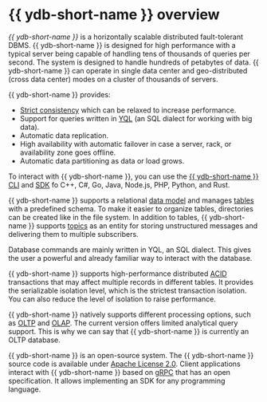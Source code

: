 # {{ ydb-short-name }} overview

*{{ ydb-short-name }}* is a horizontally scalable distributed fault-tolerant DBMS. {{ ydb-short-name }} is designed for high performance with a typical server being capable of handling tens of thousands of queries per second. The system is designed to handle hundreds of petabytes of data. {{ ydb-short-name }} can operate in single data center and geo-distributed (cross data center) modes on a cluster of thousands of servers.

{{ ydb-short-name }} provides:

* [Strict consistency](https://en.wikipedia.org/wiki/Consistency_model#Strict_Consistency) which can be relaxed to increase performance.
* Support for queries written in [YQL](../../../yql/reference/index.md) (an SQL dialect for working with big data).
* Automatic data replication.
* High availability with automatic failover in case a server, rack, or availability zone goes offline.
* Automatic data partitioning as data or load grows.

To interact with {{ ydb-short-name }}, you can use the [{{ ydb-short-name }} CLI](../../../reference/ydb-cli/index.md) and [SDK](../../../reference/ydb-sdk/index.md) fo C++, C#, Go, Java, Node.js, PHP, Python, and Rust.

{{ ydb-short-name }} supports a relational [data model](../../../concepts/datamodel/table.md) and manages [tables](../../datamodel/table.md) with a predefined schema. To make it easier to organize tables, directories can be created like in the file system. In addition to tables, {{ ydb-short-name }} supports [topics](../../topic.md) as an entity for storing unstructured messages and delivering them to multiple subscribers.

Database commands are mainly written in YQL, an SQL dialect. This gives the user a powerful and already familiar way to interact with the database.

{{ ydb-short-name }} supports high-performance distributed [ACID](https://en.wikipedia.org/wiki/ACID_(computer_science)) transactions that may affect multiple records in different tables. It provides the serializable isolation level, which is the strictest transaction isolation. You can also reduce the level of isolation to raise performance.

{{ ydb-short-name }} natively supports different processing options, such as [OLTP](https://en.wikipedia.org/wiki/Online_transaction_processing) and [OLAP](https://en.wikipedia.org/wiki/Online_analytical_processing). The current version offers limited analytical query support. This is why we can say that {{ ydb-short-name }} is currently an OLTP database.

{{ ydb-short-name }} is an open-source system. The {{ ydb-short-name }} source code is available under [Apache License 2.0](https://www.apache.org/licenses/LICENSE-2.0). Client applications interact with {{ ydb-short-name }} based on [gRPC](https://grpc.io/) that has an open specification. It allows implementing an SDK for any programming language.
